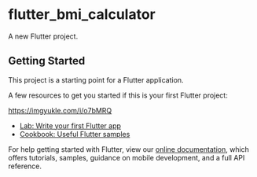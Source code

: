 # flutter_bmi_calculator

A new Flutter project.

## Getting Started

This project is a starting point for a Flutter application.

A few resources to get you started if this is your first Flutter project:

https://imgyukle.com/i/o7bMRQ

- [Lab: Write your first Flutter app](https://flutter.dev/docs/get-started/codelab)
- [Cookbook: Useful Flutter samples](https://flutter.dev/docs/cookbook)

For help getting started with Flutter, view our
[online documentation](https://flutter.dev/docs), which offers tutorials,
samples, guidance on mobile development, and a full API reference.

